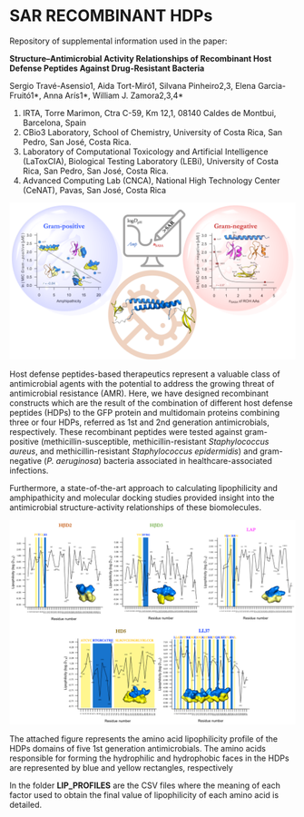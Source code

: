 # SAR RECOMBINANT HDPs

Repository of supplemental information used in the paper: 

**Structure–Antimicrobial Activity Relationships of Recombinant Host Defense Peptides Against Drug-Resistant Bacteria**

Sergio Travé-Asensio1, Aida Tort-Miró1, Silvana Pinheiro2,3, Elena Garcia-Fruitó1*, Anna Arís1*, William J. Zamora2,3,4*
1. IRTA, Torre Marimon, Ctra C-59, Km 12,1, 08140 Caldes de Montbui, Barcelona, Spain
2.	CBio3 Laboratory, School of Chemistry, University of Costa Rica, San Pedro, San José, Costa Rica.
3.	Laboratory of Computational Toxicology and Artificial Intelligence (LaToxCIA), Biological Testing Laboratory (LEBi), University of Costa Rica, San Pedro, San José, Costa Rica.
4.	Advanced Computing Lab (CNCA), National High Technology Center (CeNAT), Pavas, San José, Costa Rica
   
![image](TOC3.png)

Host defense peptides-based therapeutics represent a valuable class of antimicrobial agents with the potential to address the growing threat of antimicrobial resistance (AMR). Here, we have designed recombinant constructs which are the result of the combination of different host defense peptides (HDPs) to the GFP protein and multidomain proteins combining three or four HDPs, referred as 1st and 2nd generation antimicrobials, respectively. These recombinant peptides were tested against gram-positive (methicillin-susceptible, methicillin-resistant *Staphylococcus aureus*, and methicillin-resistant *Staphylococcus epidermidis*) and gram-negative (*P. aeruginosa*) bacteria associated in healthcare-associated infections. 

Furthermore, a state-of-the-art approach to calculating lipophilicity and amphipathicity and molecular docking studies provided insight into the antimicrobial structure-activity relationships of these biomolecules. 

![image](PICTURES/ALL.png)

The attached figure represents the amino acid lipophilicity profile of the HDPs domains of five 1st generation antimicrobials. The amino acids responsible for forming the hydrophilic and hydrophobic faces in the HDPs are represented by blue and yellow rectangles, respectively

In the folder **LIP_PROFILES** are the CSV files where the meaning of each factor used to obtain the final value of lipophilicity of each amino acid is detailed.



